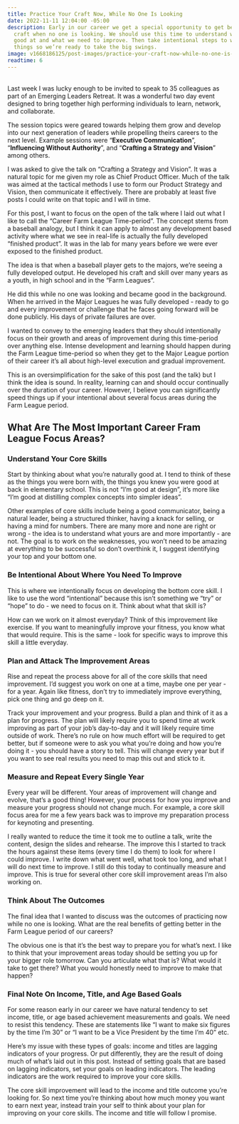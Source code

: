 ```yaml
---
title: Practice Your Craft Now, While No One Is Looking
date: 2022-11-11 12:04:00 -05:00
description: Early in our career we get a special opportunity to get better at our
  craft when no one is looking. We should use this time to understand what we’re naturally
  good at and what we need to improve. Then take intentional steps to work on these
  things so we’re ready to take the big swings.
image: v1668186125/post-images/practice-your-craft-now-while-no-one-is-looking.jpg
readtime: 6
---
```


<br>
Last week I was lucky enough to be invited to speak to 35 colleagues as part of an Emerging Leaders Retreat. It was a wonderful two day event designed to bring together high performing individuals to learn, network, and collaborate.

The session topics were geared towards helping them grow and develop into our next generation of leaders while propelling theirs careers to the next level. Example sessions were “**Executive Communication**”, “**Influencing Without Authority**”, and “**Crafting a Strategy and Vision**” among others. 

I was asked to give the talk on “Crafting a Strategy and Vision”. It was a natural topic for me given my role as Chief Product Officer. Much of the talk was aimed at the tactical methods I use to form our Product Strategy and Vision, then communicate it effectively. There are probably at least five posts I could write on that topic and I will in time.

For this post, I want to focus on the open of the talk where I laid out what I like to call the “Career Farm League Time-period”. The concept stems from a baseball analogy, but I think it can apply to almost any development based activity where what we see in real-life is actually the fully developed “finished product”. It was in the lab for many years before we were ever exposed to the finished product.

The idea is that when a baseball player gets to the majors, we’re seeing a fully developed output. He developed his craft and skill over many years as a youth, in high school and in the “Farm Leagues”.

He did this while no one was looking and became good in the background. When he arrived in the Major Leagues he was fully developed - ready to go and every improvement or challenge that he faces going forward will be done publicly. His days of private failures are over.

I wanted to convey to the emerging leaders that they should intentionally focus on their growth and areas of improvement during this time-period over anything else. Intense development and learning should happen during the Farm League time-period so when they get to the Major League portion of their career it’s all about high-level execution and gradual improvement. 

This is an oversimplification for the sake of this post (and the talk) but I think the idea is sound. In reality, learning can and should occur continually over the duration of your career. However, I believe you can significantly speed things up if your intentional about several focus areas during the Farm League period.

## What Are The Most Important Career Fram League Focus Areas?

### Understand Your Core Skills
Start by thinking about what you’re naturally good at. I tend to think of these as the things you were born with, the things you knew you were good at back in elementary school. This is not “I’m good at design”, it’s more like “I’m good at distilling complex concepts into simpler ideas”.

Other examples of core skills include being a good communicator, being a natural leader, being a structured thinker, having a knack for selling, or having a mind for numbers. There are many more and none are right or wrong - the idea is to understand what yours are and more importantly - are not. The goal is to work on the weaknesses, you won’t need to be amazing at everything to be successful so don’t overthink it, I suggest identifying your top and your bottom one.

### Be Intentional About Where You Need To Improve
This is where we intentionally focus on developing the bottom core skill. I like to use the word “intentional” because this isn’t something we “try” or “hope” to do - we need to focus on it. Think about what that skill is?

How can we work on it almost everyday? Think of this improvement like exercise. If you want to meaningfully improve your fitness, you know what that would require. This is the same - look for specific ways to improve this skill a little everyday. 

### Plan and Attack The Improvement Areas
Rise and repeat the process above for all of the core skills that need improvement. I’d suggest you work on one at a time, maybe one per year - for a year. Again like fitness, don’t try to immediately improve everything, pick one thing and go deep on it.

Track your improvement and your progress. Build a plan and think of it as a plan for progress. The plan will likely require you to spend time at work improving as part of your job’s day-to-day and it will likely require time outside of work. There’s no rule on how much effort will be required to get better, but if someone were to ask you what you’re doing and how you’re doing it - you should have a story to tell. This will change every year but if you want to see real results you need to map this out and stick to it.

### Measure and Repeat Every Single Year
Every year will be different. Your areas of improvement will change and evolve, that’s a good thing! However, your process for how you improve and measure your progress should not change much. For example, a core skill focus area for me a few years back was to improve my preparation process for keynoting and presenting.

I really wanted to reduce the time it took me to outline a talk, write the content, design the slides and rehearse. The improve this I started to track the hours against these items (every time I do them) to look for where I could improve. I write down what went well, what took too long, and what I will do next time to improve. I still do this today to continually measure and improve. This is true for several other core skill improvement areas I’m also working on.  

### Think About The Outcomes
The final idea that I wanted to discuss was the outcomes of practicing now while no one is looking. What are the real benefits of getting better in the Farm League period of our careers?

The obvious one is that it’s the best way to prepare you for what’s next. I like to think that your improvement areas today should be setting you up for your bigger role tomorrow. Can you articulate what that is? What would it take to get there? What you would honestly need to improve to make that happen?

### Final Note On Income, Title, and Age Based Goals
For some reason early in our career we have natural tendency to set income, title, or age based achievement measurements and goals. We need to resist this tendency. These are statements like “I want to make six figures by the time I’m 30” or “I want to be a Vice President by the time I’m 40” etc.

Here’s my issue with these types of goals: income and titles are lagging indicators of your progress. Or put differently, they are the result of doing much of what’s laid out in this post. Instead of setting goals that are based on lagging indicators, set your goals on leading indicators. The leading indicators are the work required to improve your core skills.

The core skill improvement will lead to the income and title outcome you’re looking for. So next time you’re thinking about how much money you want to earn next year, instead train your self to think about your plan for improving on your core skills. The income and title will follow I promise.